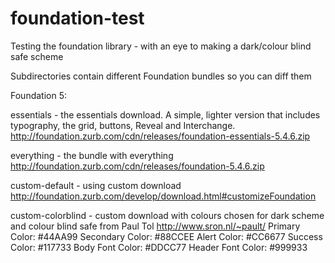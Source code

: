 foundation-test
===============

Testing the foundation library - with an eye to making a dark/colour blind safe scheme

Subdirectories contain different Foundation bundles so you can diff them

Foundation 5:

essentials - the essentials download. A simple, lighter version that includes typography, the grid, buttons, Reveal and Interchange. http://foundation.zurb.com/cdn/releases/foundation-essentials-5.4.6.zip

everything - the bundle with everything http://foundation.zurb.com/cdn/releases/foundation-5.4.6.zip

custom-default - using custom download http://foundation.zurb.com/develop/download.html#customizeFoundation

custom-colorblind - custom download with colours chosen for dark scheme and colour blind safe from Paul Tol http://www.sron.nl/~pault/
Primary Color: #44AA99
Secondary Color: #88CCEE
Alert Color: #CC6677
Success Color: #117733
Body Font Color: #DDCC77
Header Font Color: #999933
